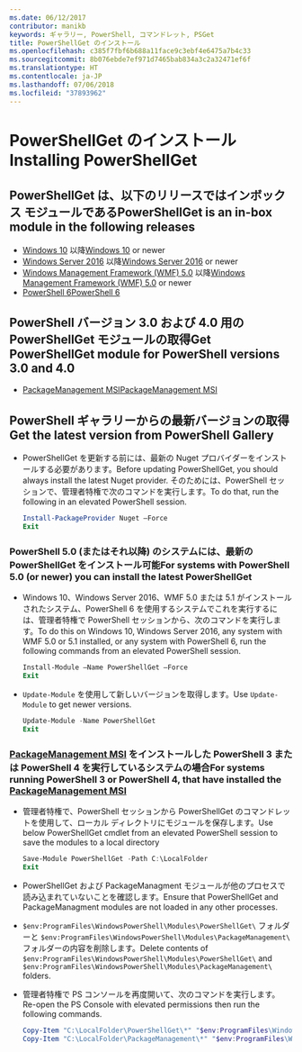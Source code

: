 ```yaml
---
ms.date: 06/12/2017
contributor: manikb
keywords: ギャラリー, PowerShell, コマンドレット, PSGet
title: PowerShellGet のインストール
ms.openlocfilehash: c385f7fbf6b688a11face9c3ebf4e6475a7b4c33
ms.sourcegitcommit: 8b076ebde7ef971d7465bab834a3c2a32471ef6f
ms.translationtype: HT
ms.contentlocale: ja-JP
ms.lasthandoff: 07/06/2018
ms.locfileid: "37893962"
---
```

# <a name="installing-powershellget"></a><span data-ttu-id="4a16b-103">PowerShellGet のインストール</span><span class="sxs-lookup"><span data-stu-id="4a16b-103">Installing PowerShellGet</span></span>

## <a name="powershellget-is-an-in-box-module-in-the-following-releases"></a><span data-ttu-id="4a16b-104">PowerShellGet は、以下のリリースではインボックス モジュールである</span><span class="sxs-lookup"><span data-stu-id="4a16b-104">PowerShellGet is an in-box module in the following releases</span></span>

- <span data-ttu-id="4a16b-105">[Windows 10](https://www.microsoft.com/en-us/windows) 以降</span><span class="sxs-lookup"><span data-stu-id="4a16b-105">[Windows 10](https://www.microsoft.com/en-us/windows) or newer</span></span>
- <span data-ttu-id="4a16b-106">[Windows Server 2016](/windows-server/windows-server) 以降</span><span class="sxs-lookup"><span data-stu-id="4a16b-106">[Windows Server 2016](/windows-server/windows-server) or newer</span></span>
- <span data-ttu-id="4a16b-107">[Windows Management Framework (WMF) 5.0](https://www.microsoft.com/en-us/download/details.aspx?id=50395) 以降</span><span class="sxs-lookup"><span data-stu-id="4a16b-107">[Windows Management Framework (WMF) 5.0](https://www.microsoft.com/en-us/download/details.aspx?id=50395) or newer</span></span>
- [<span data-ttu-id="4a16b-108">PowerShell 6</span><span class="sxs-lookup"><span data-stu-id="4a16b-108">PowerShell 6</span></span>](https://github.com/PowerShell/PowerShell/releases)

## <a name="get-powershellget-module-for-powershell-versions-30-and-40"></a><span data-ttu-id="4a16b-109">PowerShell バージョン 3.0 および 4.0 用の PowerShellGet モジュールの取得</span><span class="sxs-lookup"><span data-stu-id="4a16b-109">Get PowerShellGet module for PowerShell versions 3.0 and 4.0</span></span>

- [<span data-ttu-id="4a16b-110">PackageManagement MSI</span><span class="sxs-lookup"><span data-stu-id="4a16b-110">PackageManagement MSI</span></span>](https://www.microsoft.com/en-us/download/details.aspx?id=51451)

## <a name="get-the-latest-version-from-powershell-gallery"></a><span data-ttu-id="4a16b-111">PowerShell ギャラリーからの最新バージョンの取得</span><span class="sxs-lookup"><span data-stu-id="4a16b-111">Get the latest version from PowerShell Gallery</span></span>

- <span data-ttu-id="4a16b-112">PowerShellGet を更新する前には、最新の Nuget プロバイダーをインストールする必要があります。</span><span class="sxs-lookup"><span data-stu-id="4a16b-112">Before updating PowerShellGet, you should always install the latest Nuget provider.</span></span> <span data-ttu-id="4a16b-113">そのためには、PowerShell セッションで、管理者特権で次のコマンドを実行します。</span><span class="sxs-lookup"><span data-stu-id="4a16b-113">To do that, run the following in an elevated PowerShell session.</span></span>

  ```powershell
  Install-PackageProvider Nuget –Force
  Exit
  ```

### <a name="for-systems-with-powershell-50-or-newer-you-can-install-the-latest-powershellget"></a><span data-ttu-id="4a16b-114">PowerShell 5.0 (またはそれ以降) のシステムには、最新の PowerShellGet をインストール可能</span><span class="sxs-lookup"><span data-stu-id="4a16b-114">For systems with PowerShell 5.0 (or newer) you can install the latest PowerShellGet</span></span>

- <span data-ttu-id="4a16b-115">Windows 10、Windows Server 2016、WMF 5.0 または 5.1 がインストールされたシステム、PowerShell 6 を使用するシステムでこれを実行するには、管理者特権で PowerShell セッションから、次のコマンドを実行します。</span><span class="sxs-lookup"><span data-stu-id="4a16b-115">To do this on Windows 10, Windows Server 2016, any system with WMF 5.0 or 5.1 installed, or any system with PowerShell 6, run the following commands from an elevated PowerShell session.</span></span>

  ```powershell
  Install-Module –Name PowerShellGet –Force
  Exit
  ```

- <span data-ttu-id="4a16b-116">`Update-Module` を使用して新しいバージョンを取得します。</span><span class="sxs-lookup"><span data-stu-id="4a16b-116">Use `Update-Module` to get newer versions.</span></span>

  ```powershell
  Update-Module -Name PowerShellGet
  Exit
  ```

### <a name="for-systems-running-powershell-3-or-powershell-4-that-have-installed-the-packagemanagement-msihttpswwwmicrosoftcomen-usdownloaddetailsaspxid51451"></a><span data-ttu-id="4a16b-117">[PackageManagement MSI](https://www.microsoft.com/en-us/download/details.aspx?id=51451) をインストールした PowerShell 3 または PowerShell 4 を実行しているシステムの場合</span><span class="sxs-lookup"><span data-stu-id="4a16b-117">For systems running PowerShell 3 or PowerShell 4, that have installed the [PackageManagement MSI](https://www.microsoft.com/en-us/download/details.aspx?id=51451)</span></span>

- <span data-ttu-id="4a16b-118">管理者特権で、PowerShell セッションから PowerShellGet のコマンドレットを使用して、ローカル ディレクトリにモジュールを保存します。</span><span class="sxs-lookup"><span data-stu-id="4a16b-118">Use below PowerShellGet cmdlet from an elevated PowerShell session to save the modules to a local directory</span></span>

  ```powershell
  Save-Module PowerShellGet -Path C:\LocalFolder
  Exit
  ```

- <span data-ttu-id="4a16b-119">PowerShellGet および PackageManagment モジュールが他のプロセスで読み込まれていないことを確認します。</span><span class="sxs-lookup"><span data-stu-id="4a16b-119">Ensure that PowerShellGet and PackageManagment modules are not loaded in any other processes.</span></span>
- <span data-ttu-id="4a16b-120">`$env:ProgramFiles\WindowsPowerShell\Modules\PowerShellGet\` フォルダーと `$env:ProgramFiles\WindowsPowerShell\Modules\PackageManagement\` フォルダーの内容を削除します。</span><span class="sxs-lookup"><span data-stu-id="4a16b-120">Delete contents of `$env:ProgramFiles\WindowsPowerShell\Modules\PowerShellGet\` and  `$env:ProgramFiles\WindowsPowerShell\Modules\PackageManagement\` folders.</span></span>
- <span data-ttu-id="4a16b-121">管理者特権で PS コンソールを再度開いて、次のコマンドを実行します。</span><span class="sxs-lookup"><span data-stu-id="4a16b-121">Re-open the PS Console with elevated permissions then run the following commands.</span></span>

  ```powershell
  Copy-Item "C:\LocalFolder\PowerShellGet\*" "$env:ProgramFiles\WindowsPowerShell\Modules\PowerShellGet\" -Recurse -Force
  Copy-Item "C:\LocalFolder\PackageManagement\*" "$env:ProgramFiles\WindowsPowerShell\Modules\PackageManagement\" -Recurse -Force
  ```